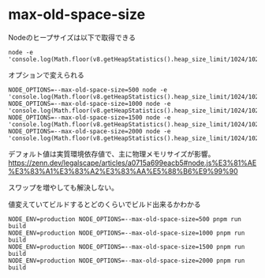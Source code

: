 # max-old-space-size

Nodeのヒープサイズは以下で取得できる
```
node -e 'console.log(Math.floor(v8.getHeapStatistics().heap_size_limit/1024/1024))'
```

オプションで変えられる
```
NODE_OPTIONS=--max-old-space-size=500 node -e 'console.log(Math.floor(v8.getHeapStatistics().heap_size_limit/1024/1024))'
NODE_OPTIONS=--max-old-space-size=1000 node -e 'console.log(Math.floor(v8.getHeapStatistics().heap_size_limit/1024/1024))'
NODE_OPTIONS=--max-old-space-size=1500 node -e 'console.log(Math.floor(v8.getHeapStatistics().heap_size_limit/1024/1024))'
NODE_OPTIONS=--max-old-space-size=2000 node -e 'console.log(Math.floor(v8.getHeapStatistics().heap_size_limit/1024/1024))'
```

デフォルト値は実質環境依存値で、主に物理メモリサイズが影響。  
https://zenn.dev/legalscape/articles/a0715a699eacb5#node.js%E3%81%AE%E3%83%A1%E3%83%A2%E3%83%AA%E5%88%B6%E9%99%90

スワップを増やしても解決しない。

値変えていてビルドするとどのくらいでビルド出来るかわかる
```
NODE_ENV=production NODE_OPTIONS=--max-old-space-size=500 pnpm run build
NODE_ENV=production NODE_OPTIONS=--max-old-space-size=1000 pnpm run build
NODE_ENV=production NODE_OPTIONS=--max-old-space-size=1500 pnpm run build
NODE_ENV=production NODE_OPTIONS=--max-old-space-size=2000 pnpm run build
```
